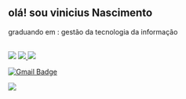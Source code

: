 ## olá! sou vinicius Nascimento

graduando em : gestão da tecnologia da informação
<div style="display: inline_block"><br>

<div>
  <a href="https://www.youtube.com/channel/UCMbt3Sa919sHRRXLrz7xmmg" target="_blank"><img src="https://img.shields.io/badge/YouTube-FF0000?style=for-the-badge&logo=youtube&logoColor=white" target="_blank"></a>
  <a href="https://instagram.com/vinicius__________0" target="_blank"><img src="https://img.shields.io/badge/-Instagram-%23E4405F?style=for-the-badge&logo=instagram&logoColor=white" target="_blank"></avinido635@gmail.com>
 <a href="https://discord.gg/1111082020269989938" target="_blank"><img src="https://img.shields.io/badge/Discord-7289DA?style=for-the-badge&logo=discord&logoColor=white" target="_blank">

<a href="https://mail.google.com/" target="_blank"><img src="https://img.shields.io/badge/-Gmail-%23333?style=for-the-badge&logo=gmail&logoColor=white" alt="Gmail Badge"></a>

  <a href="https://www.linkedin.com/in/" target="_blank"><img src="https://img.shields.io/badge/-LinkedIn-%230077B5?style=for-the-badge&logo=linkedin&logoColor=white" target="_blank"></a> 
  
</div>
